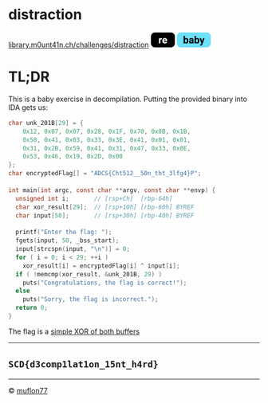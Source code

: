 # distraction

[library.m0unt41n.ch/challenges/distraction](https://library.m0unt41n.ch/challenges/distraction) ![](../../resources/re.svg) ![](../../resources/baby.svg) 

# TL;DR

This is a baby exercise in decompilation. Putting the provided binary into IDA gets us:

```c
char unk_201B[29] = {
    0x12, 0x07, 0x07, 0x28, 0x1F, 0x70, 0x0B, 0x1B,
    0x58, 0x41, 0x03, 0x33, 0x3E, 0x41, 0x01, 0x01,
    0x31, 0x2B, 0x59, 0x41, 0x31, 0x47, 0x33, 0x0E,
    0x53, 0x46, 0x19, 0x2D, 0x00
};
char encryptedFlag[] = "ADCS{Cht512__50n_tht_3lfg4}P";

int main(int argc, const char **argv, const char **envp) {
  unsigned int i;       // [rsp+Ch]  [rbp-64h]
  char xor_result[29];  // [rsp+10h] [rbp-60h] BYREF
  char input[50];       // [rsp+30h] [rbp-40h] BYREF

  printf("Enter the flag: ");
  fgets(input, 50, _bss_start);
  input[strcspn(input, "\n")] = 0;
  for ( i = 0; i < 29; ++i )
    xor_result[i] = encryptedFlag[i] ^ input[i];
  if ( !memcmp(xor_result, &unk_201B, 29) )
    puts("Congratulations, the flag is correct!");
  else
    puts("Sorry, the flag is incorrect.");
  return 0;
}
```

The flag is a
[simple XOR of both buffers](https://gchq.github.io/CyberChef/#recipe=XOR(%7B'option':'Hex','string':'120707281F700B1B584103333E410101312B59413147330E5346192D00'%7D,'Standard',false)&input=QURDU3tDaHQ1MTJfXzUwbl90aHRfM2xmZzR9UA&oeol=VT)

---

## `SCD{d3comp1lat1on_15nt_h4rd}`


<hr>

&copy; [muflon77](https://library.m0unt41n.ch/players/805ae1c8-9fe4-5816-b4a4-5057fa6eedb1)

